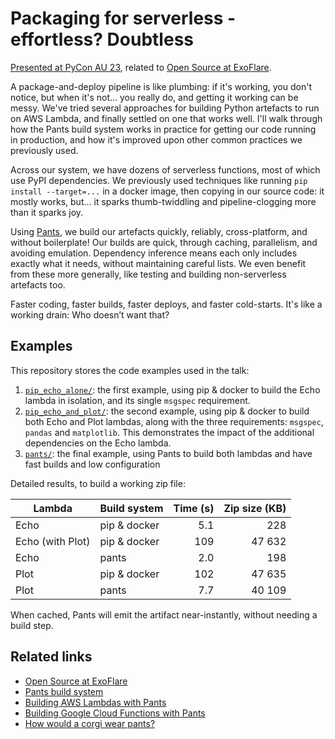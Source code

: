 # Packaging for serverless - effortless? Doubtless

[Presented at PyCon AU 23](https://2023.pycon.org.au/program/RAKQDU/), related to [Open Source at ExoFlare](https://www.exoflare.com/open-source/?utm_source=pyconau23&utm_campaign=open_source).

A package-and-deploy pipeline is like plumbing: if it's working, you don't notice, but when it's not… you really do, and getting it working can be messy. We've tried several approaches for building Python artefacts to run on AWS Lambda, and finally settled on one that works well. I'll walk through how the Pants build system works in practice for getting our code running in production, and how it's improved upon other common practices we previously used.

Across our system, we have dozens of serverless functions, most of which use PyPI dependencies. We previously used techniques like running `pip install --target=...` in a docker image, then copying in our source code: it mostly works, but… it sparks thumb-twiddling and pipeline-clogging more than it sparks joy.

Using [Pants](https://www.pantsbuild.org), we build our artefacts quickly, reliably, cross-platform, and without boilerplate! Our builds are quick, through caching, parallelism, and avoiding emulation. Dependency inference means each only includes exactly what it needs, without maintaining careful lists. We even benefit from these more generally, like testing and building non-serverless artefacts too.

Faster coding, faster builds, faster deploys, and faster cold-starts. It's like a working drain: Who doesn’t want that?

## Examples

This repository stores the code examples used in the talk:

1. [`pip_echo_alone/`](pip_echo_alone/): the first example, using pip & docker to build the Echo lambda in isolation, and its single `msgspec` requirement.
2. [`pip_echo_and_plot/`](pip_echo_and_plot/): the second example, using pip & docker to build both Echo and Plot lambdas, along with the three requirements: `msgspec`, `pandas` and `matplotlib`. This demonstrates the impact of the additional dependencies on the Echo lambda.
3. [`pants/`](pants/): the final example, using Pants to build both lambdas and have fast builds and low configuration

Detailed results, to build a working zip file:

| Lambda           | Build system | Time (s) | Zip size (KB) |
|------------------|--------------|---------:|--------------:|
| Echo             | pip & docker |      5.1 |           228 |
| Echo (with Plot) | pip & docker |      109 |        47 632 |
| Echo             | pants        |      2.0 |           198 |
| Plot             | pip & docker |      102 |        47 635 |
| Plot             | pants        |      7.7 |        40 109 |

When cached, Pants will emit the artifact near-instantly, without needing a build step.

## Related links

- [Open Source at ExoFlare](https://www.exoflare.com/open-source/?utm_source=pyconau23&utm_campaign=open_source)
- [Pants build system](https://www.pantsbuild.org)
- [Building AWS Lambdas with Pants](https://www.pantsbuild.org/docs/awslambda-python)
- [Building Google Cloud Functions with Pants](https://www.pantsbuild.org/docs/google-cloud-function-python)
- [How would a corgi wear pants?](https://www.dinotomic.com/product/275-corgi-pants-print)
